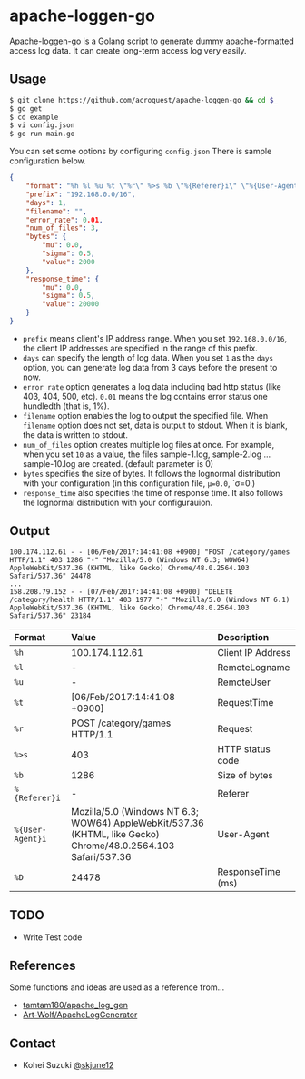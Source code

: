 # apache-loggen-go
Apache-loggen-go is a Golang script to generate dummy apache-formatted access log data.
It can create long-term access log very easily.

## Usage

```bash
$ git clone https://github.com/acroquest/apache-loggen-go && cd $_
$ go get
$ cd example
$ vi config.json
$ go run main.go
```

You can set some options by configuring `config.json`
There is sample configuration below.

```json
{
    "format": "%h %l %u %t \"%r\" %>s %b \"%{Referer}i\" \"%{User-Agent}i\" %D",
    "prefix": "192.168.0.0/16",
    "days": 1,
    "filename": "",
    "error_rate": 0.01,
    "num_of_files": 3,
    "bytes": {
        "mu": 0.0,
        "sigma": 0.5,
        "value": 2000
    },
    "response_time": {
        "mu": 0.0,
        "sigma": 0.5,
        "value": 20000
    }
}
```

- `prefix` means client's IP address range. When you set `192.168.0.0/16`, the client IP addresses are specified in the range of this prefix.
- `days` can specify the length of log data. When you set `1` as the `days` option, you can generate log data from 3 days before the present to now.
- `error_rate` option generates a log data including bad http status (like 403, 404, 500, etc). `0.01` means the log contains error status one hundledth (that is, 1%).
- `filename` option enables the log to output the specified file. When `filename` option does not set, data is output to stdout. When it is blank, the data is written to stdout.
- `num_of_files` option creates multiple log files at once. For example, when you set `10` as a value, the files sample-1.log, sample-2.log ... sample-10.log are created. (default parameter is 0)
- `bytes` specifies the size of bytes. It follows the lognormal distribution with your configuration (in this configuration file, `μ=0.0`, `σ=0.)
- `response_time` also specifies the time of response time. It also follows the lognormal distribution with your configurauion.

## Output

```
100.174.112.61 - - [06/Feb/2017:14:41:08 +0900] "POST /category/games HTTP/1.1" 403 1286 "-" "Mozilla/5.0 (Windows NT 6.3; WOW64) AppleWebKit/537.36 (KHTML, like Gecko) Chrome/48.0.2564.103 Safari/537.36" 24478
...
158.208.79.152 - - [07/Feb/2017:14:41:08 +0900] "DELETE /category/health HTTP/1.1" 403 1977 "-" "Mozilla/5.0 (Windows NT 6.1) AppleWebKit/537.36 (KHTML, like Gecko) Chrome/48.0.2564.103 Safari/537.36" 23184
```

|Format|Value|Description|
|:--|:--|:--|
|`%h`| 100.174.112.61 | Client IP Address |
|`%l`| - | RemoteLogname |
|`%u`| - | RemoteUser |
|`%t`| [06/Feb/2017:14:41:08 +0900] | RequestTime |
|`%r`| POST /category/games HTTP/1.1 | Request |
|`%>s`| 403 | HTTP status code |
|`%b`| 1286 | Size of bytes |
|`%{Referer}i`| -   |Referer |
|`%{User-Agent}i`| Mozilla/5.0 (Windows NT 6.3; WOW64) AppleWebKit/537.36 (KHTML, like Gecko) Chrome/48.0.2564.103 Safari/537.36 |  User-Agent |
|`%D`| 24478 | ResponseTime (ms) |

## TODO
- Write Test code

## References
Some functions and ideas are used as a reference from...
- [tamtam180/apache_log_gen](https://github.com/tamtam180/apache_log_gen)
- [Art-Wolf/ApacheLogGenerator](https://github.com/Art-Wolf/ApacheLogGenerator)

## Contact
- Kohei Suzuki [@skjune12](http://github.com/skjune12)
